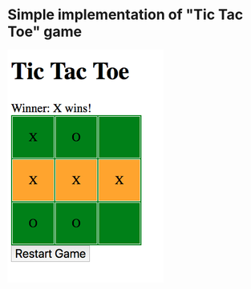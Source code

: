 # Simple implementation of "Tic Tac Toe" game

[![logo](screen.png)](https://dosandk.github.io/tic-tac-toe/)
